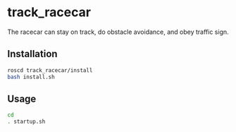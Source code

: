 # track_racecar
The racecar can stay on track, do obstacle avoidance, and obey traffic sign.

## Installation
```bash
roscd track_racecar/install
bash install.sh
```

## Usage
```bash
cd
. startup.sh
```